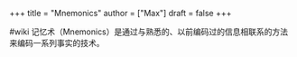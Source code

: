 +++
title = "Mnemonics"
author = ["Max"]
draft = false
+++

\#wiki
记忆术（Mnemonics）是通过与熟悉的、以前编码过的信息相联系的方法来编码一系列事实的技术。
